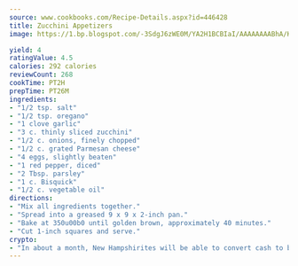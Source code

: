 ```yaml
---
source: www.cookbooks.com/Recipe-Details.aspx?id=446428
title: Zucchini Appetizers
image: https://1.bp.blogspot.com/-3SdgJ6zWE0M/YA2H1BCBIaI/AAAAAAAABhA/KLu9yTsYBMkJQudB_uFGwTypBtmTiBfZgCLcBGAsYHQ/s320/4.png

yield: 4
ratingValue: 4.5
calories: 292 calories
reviewCount: 268
cookTime: PT2H
prepTime: PT26M
ingredients:
- "1/2 tsp. salt"
- "1/2 tsp. oregano"
- "1 clove garlic"
- "3 c. thinly sliced zucchini"
- "1/2 c. onions, finely chopped"
- "1/2 c. grated Parmesan cheese"
- "4 eggs, slightly beaten"
- "1 red pepper, diced"
- "2 Tbsp. parsley"
- "1 c. Bisquick"
- "1/2 c. vegetable oil"
directions:
- "Mix all ingredients together."
- "Spread into a greased 9 x 9 x 2-inch pan."
- "Bake at 350u00b0 until golden brown, approximately 40 minutes."
- "Cut 1-inch squares and serve."
crypto:
- "In about a month, New Hampshirites will be able to convert cash to bitcoins via new bitcoin ATMs popping up in the state."
---
```

